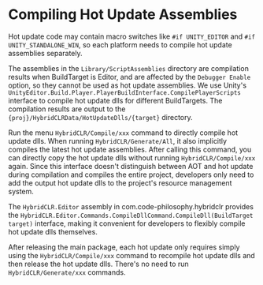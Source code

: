 
# Compiling Hot Update Assemblies

Hot update code may contain macro switches like `#if UNITY_EDITOR` and `#if UNITY_STANDALONE_WIN`, so each platform needs to compile hot update assemblies separately.

The assemblies in the `Library/ScriptAssemblies` directory are compilation results when BuildTarget is Editor, and are affected by the `Debugger Enable` option, so they cannot be used as hot update assemblies. We use Unity's `UnityEditor.Build.Player.PlayerBuildInterface.CompilePlayerScripts` interface to compile hot update dlls for different BuildTargets. The compilation results are output to the `{proj}/HybridCLRData/HotUpdateDlls/{target}` directory.

Run the menu `HybridCLR/Compile/xxx` command to directly compile hot update dlls. When running `HybridCLR/Generate/All`, it also implicitly compiles the latest hot update assemblies. After calling this command, you can directly copy the hot update dlls without running `HybridCLR/Compile/xxx` again.
Since this interface doesn't distinguish between AOT and hot update during compilation and compiles the entire project, developers only need to add the output hot update dlls to the project's resource management system.

The `HybridCLR.Editor` assembly in com.code-philosophy.hybridclr provides the `HybridCLR.Editor.Commands.CompileDllCommand.CompileDll(BuildTarget target)` interface,
making it convenient for developers to flexibly compile hot update dlls themselves.

After releasing the main package, each hot update only requires simply using the `HybridCLR/Compile/xxx` command to recompile hot update dlls and then release the hot update dlls. There's no need to run `HybridCLR/Generate/xxx` commands.

